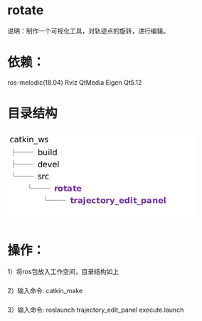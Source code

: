 # rotate
说明：制作一个可视化工具，对轨迹点的旋转，进行编辑。


# 依赖：
ros-melodic(18.04) Rviz QtMedia Eigen Qt5.12

# 目录结构
![alt 属性文本](./git_pic/1.png)

# 操作：
1）将ros包放入工作空间，目录结构如上
###
2）输入命令: catkin_make
###
3）输入命令: roslaunch trajectory_edit_panel execute.launch